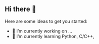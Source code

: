 ## Hi there 👋



Here are some ideas to get you started:

- 🔭 I’m currently working on ...
- 🌱 I’m currently learning Python, C/C++,


